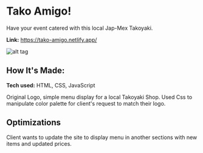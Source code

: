# Tako Amigo!

Have your event catered with this local Jap-Mex Takoyaki.

**Link:** https://tako-amigo.netlify.app/

![alt tag](https://i.ibb.co/MR5tY4w/Tako-Amigo.png)

## How It's Made:

**Tech used:** HTML, CSS, JavaScript

Original Logo, simple menu display for a local Takoyaki Shop. Used Css to manipulate color palette for client's request to match their logo. 


## Optimizations

Client wants to update the site to display menu in another sections with new items and updated prices.


